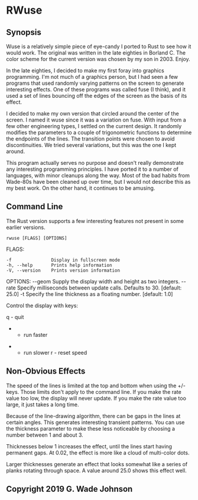 # RWuse

## Synopsis

Wuse is a relatively simple piece of eye-candy I ported to Rust to see how it
would work. The original was written in the late eighties in Borland C. The
color scheme for the current version was chosen by my son in 2003. Enjoy.

In the late eighties, I decided to make my first foray into graphics
programming. I'm not much of a graphics person, but I had seen a few programs
that used randomly varying patterns on the screen to generate interesting
effects. One of these programs was called fuse (I think), and it used a set of
lines bouncing off the edges of the screen as the basis of its effect.

I decided to make my own version that circled around the center of the screen.
I named it wuse since it was a variation on fuse. With input from a few other
engineering types, I settled on the current design. It randomly modifies the
parameters to a couple of trigonometric functions to determine the endpoints of
the lines. The transition points were chosen to avoid discontinuities. We tried
several variations, but this was the one I kept around.

This program actually serves no purpose and doesn't really demonstrate any
interesting programming principles. I have ported it to a number of languages,
with minor cleanups along the way. Most of the bad habits from Wade-80s have
been cleaned up over time, but I would not describe this as my best work.
On the other hand, it continues to be amusing.

## Command Line

The Rust version supports a few interesting features not present in some earlier
versions.

    rwuse [FLAGS] [OPTIONS]

FLAGS:

    -f               Display in fullscreen mode
    -h, --help       Prints help information
    -V, --version    Prints version information

OPTIONS:
        --geom <w> <h>    Supply the display width and height as two integers.
        --rate <rate>     Specify milliseconds between update calls. Defaults to 30. [default: 25.0]
    -t <thickness>        Specify the line thickness as a floating number. [default: 1.0]

Control the display with keys:

  q  - quit
  +  - run faster
  -  - run slower
  r  - reset speed

## Non-Obvious Effects

The speed of the lines is limited at the top and bottom when using the +/-
keys. Those limits don't apply to the command line. If you make the rate value
too low, the display will never update. If you make the rate value too large,
it just takes a long time.

Because of the line-drawing algorithm, there can be gaps in the lines at certain
angles. This generates interesting transient patterns. You can use the thickness
parameter to make these less noticeable by choosing a number between 1 and about 3.

Thicknesses below 1 increases the effect, until the lines start having permanent
gaps. At 0.02, the effect is more like a cloud of multi-color dots.

Larger thicknesses generate an effect that looks somewhat like a series of planks
rotating through space. A value around 25.0 shows this effect well.

## Copyright 2019 G. Wade Johnson
